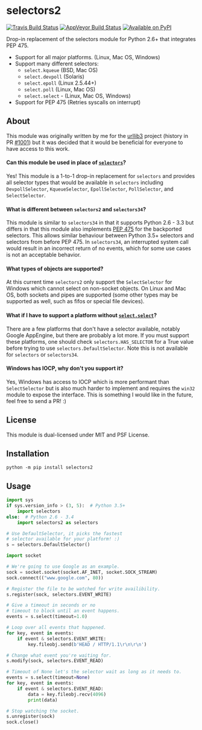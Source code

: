 # selectors2

[![Travis Build Status](https://img.shields.io/travis/SethMichaelLarson/selectors2/master.svg?style=flat-square)]()
[![AppVeyor Build Status](https://img.shields.io/appveyor/ci/SethMichaelLarson/selectors2/master.svg?style=flat-square)]()
[![Available on PyPI](https://img.shields.io/pypi/v/selectors2.svg?style=flat-square)]()

Drop-in replacement of the selectors module for Python 2.6+ that integrates PEP 475.

- Support for all major platforms. (Linux, Mac OS, Windows)
- Support many different selectors:
  - `select.kqueue` (BSD, Mac OS)
  - `select.devpoll` (Solaris)
  - `select.epoll` (Linux 2.5.44+)
  - `select.poll` (Linux, Mac OS)
  - `select.select` - (Linux, Mac OS, Windows)
- Support for PEP 475 (Retries syscalls on interrupt)

## About

This module was originally written by me for the [urllib3](https://github.com/shazow/urllib3) project (history in PR [#1001](https://github.com/shazow/urllib3/pull/1001)) but it was decided that it would be beneficial for everyone to have access to this work.

#### Can this module be used in place of [`selectors`](https://docs.python.org/3/library/selectors.html)?

Yes! This module is a 1-to-1 drop-in replacement for `selectors` and 
provides all selector types that would be available in `selectors` including
`DevpollSelector`, `KqueueSelector`, `EpollSelector`, `PollSelector`, and `SelectSelector`.

#### What is different between `selectors2` and `selectors34`?

This module is similar to `selectors34` in that it supports Python 2.6 - 3.3
but differs in that this module also implements [PEP 475](https://www.python.org/dev/peps/pep-0475/) for the backported selectors.
This allows similar behaviour between Python 3.5+ selectors and selectors from before PEP 475.
In `selectors34`, an interrupted system call would result in an incorrect return of no events, which
for some use cases is not an acceptable behavior.

#### What types of objects are supported?

At this current time `selectors2` only support the `SelectSelector` for Windows which cannot select on non-socket objects.
On Linux and Mac OS, both sockets and pipes are supported (some other types may be supported as well, such as fifos or special file devices).

#### What if I have to support a platform without [`select.select`](https://docs.python.org/3/library/select.html)?

There are a few platforms that don't have a selector available, notably 
Google AppEngine, but there are probably a lot more. If you must support these
platforms, one should check `selectors.HAS_SELECTOR` for a True value before
trying to use `selectors.DefaultSelector`.  Note this is not available for
`selectors` or `selectors34`.

#### Windows has IOCP, why don't you support it?

Yes, Windows has access to IOCP which is more performant than `SelectSelector` but
is also much harder to implement and requires the `win32` module to expose the interface.
This is something I would like in the future, feel free to send a PR! :)

## License

This module is dual-licensed under MIT and PSF License.

## Installation

`python -m pip install selectors2`

## Usage

```python
import sys
if sys.version_info > (3, 5):  # Python 3.5+
    import selectors
else:  # Python 2.6 - 3.4
    import selectors2 as selectors

# Use DefaultSelector, it picks the fastest
# selector available for your platform! :)
s = selectors.DefaultSelector()

import socket

# We're going to use Google as an example.
sock = socket.socket(socket.AF_INET, socket.SOCK_STREAM)
sock.connect(("www.google.com", 80))

# Register the file to be watched for write availibility.
s.register(sock, selectors.EVENT_WRITE)

# Give a timeout in seconds or no
# timeout to block until an event happens.
events = s.select(timeout=1.0)

# Loop over all events that happened.
for key, event in events:
    if event & selectors.EVENT_WRITE:
        key.fileobj.send(b'HEAD / HTTP/1.1\r\n\r\n')

# Change what event you're waiting for.
s.modify(sock, selectors.EVENT_READ)

# Timeout of None let's the selector wait as long as it needs to.
events = s.select(timeout=None)
for key, event in events:
    if event & selectors.EVENT_READ:
        data = key.fileobj.recv(4096)
        print(data)

# Stop watching the socket.
s.unregister(sock)
sock.close()
```
